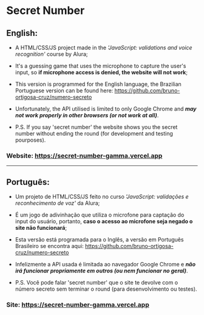 # Secret Number

## English:
- A HTML/CSS/JS project made in the *'JavaScript: validations and voice recognition'* course by Alura;
- It's a guessing game that uses the microphone to capture the user's input, so **if microphone access is denied, the website will not work**;
- This version is programmed for the English language, the Brazilian Portuguese version can be found here: https://github.com/bruno-ortigosa-cruz/numero-secreto
- Unfortunately, the API utilised is limited to only Google Chrome and ***may not work properly in other browsers (or not work at all)***.

- P.S. If you say 'secret number' the website shows you the secret number without ending the round (for development and testing pourposes).

### Website: https://secret-number-gamma.vercel.app

---------

## Português:<br>
- Um projeto de HTML/CSS/JS feito no curso *'JavaScript: validações e reconhecimento de voz'* da Alura;
- É um jogo de adivinhação que utiliza o microfone para captação do input do usuário, portanto, **caso o acesso ao microfone seja negado o site não funcionará**;
- Esta versão está programada para o Inglês, a versão em Português Brasileiro se encontra aqui: https://github.com/bruno-ortigosa-cruz/numero-secreto
- Infelizmente a API usada é limitada ao navegador Google Chrome e ***não irá funcionar propriamente em outros (ou nem funcionar no geral)***.

- P.S. Você pode falar 'secret number' que o site te devolve com o número secreto sem terminar o round (para desenvolvimento ou testes).

### Site: https://secret-number-gamma.vercel.app
